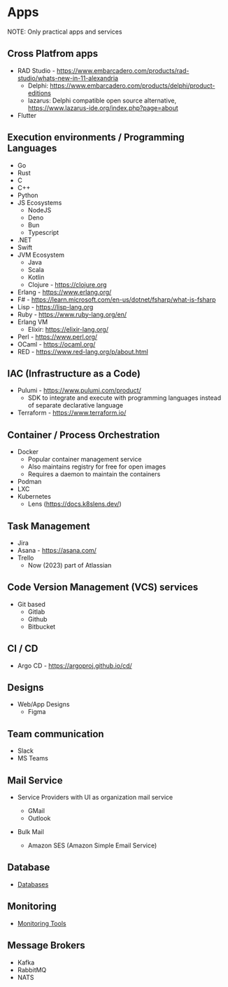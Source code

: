 # Apps

NOTE: Only practical apps and services

## Cross Platfrom apps

- RAD Studio - https://www.embarcadero.com/products/rad-studio/whats-new-in-11-alexandria
  - Delphi: https://www.embarcadero.com/products/delphi/product-editions
  - lazarus: Delphi compatible open source alternative, https://www.lazarus-ide.org/index.php?page=about
-  Flutter 

## Execution environments / Programming Languages

- Go
- Rust
- C
- C++
- Python
- JS Ecosystems
  - NodeJS
  - Deno
  - Bun
  - Typescript
- .NET
- Swift
- JVM Ecosystem
  - Java
  - Scala
  - Kotlin
  - Clojure - https://clojure.org
- Erlang - https://www.erlang.org/
- F# - https://learn.microsoft.com/en-us/dotnet/fsharp/what-is-fsharp
- Lisp - https://lisp-lang.org
- Ruby - https://www.ruby-lang.org/en/
- Erlang VM
  - Elixir: https://elixir-lang.org/
- Perl - https://www.perl.org/
- OCaml - https://ocaml.org/
- RED - https://www.red-lang.org/p/about.html

## IAC (Infrastructure as a Code)

- Pulumi - https://www.pulumi.com/product/
  - SDK to integrate and execute with programming languages instead of separate declarative language  
- Terraform - https://www.terraform.io/

## Container / Process Orchestration

- Docker
  - Popular container management service
  - Also maintains registry for free for open images
  - Requires a daemon to maintain the containers
- Podman
- LXC
- Kubernetes
  - Lens (https://docs.k8slens.dev/)

## Task Management

- Jira
- Asana - https://asana.com/
- Trello
  - Now (2023) part of Atlassian 

## Code Version Management (VCS) services

- Git based
  - Gitlab
  - Github
  - Bitbucket

## CI / CD

- Argo CD - https://argoproj.github.io/cd/

## Designs

- Web/App Designs
  - Figma

## Team communication

- Slack
- MS Teams

## Mail Service

- Service Providers with UI as organization mail service
  - GMail
  - Outlook

- Bulk Mail
  - Amazon SES (Amazon Simple Email Service)

## Database

- [Databases](../database/list_and_services.md)

## Monitoring

- [Monitoring Tools](../observability_monitoring/tools.md)

## Message Brokers

- Kafka
- RabbitMQ
- NATS
